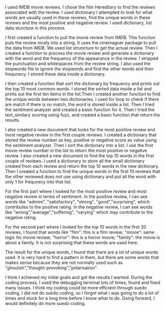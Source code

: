 I used IMDB movie reviews. I chose the film Hereditary to find the reviews associated with the review. I used dictionary I attempted to look for what words are usually used in these reviews, find the unique words in these reviews and the most positive and negative review. I used dictionary, list data sturcture in this process.

I first created a function to pull the movie review from IMDB. This function puts the review nicely into a string. It uses the cinemagoer package to pull the data from iMDB. We used list struncture to get the actual review. Then I created a function to process the movie review and generate a dictionary with the word and the frequency of the appearance in the review. I stripped the punctuation and whitespaces from the review string. I also used the stopwords file to ignore the stopwords and find the other words and their frequnecy. I stored these data inside a dictionary.

I then created a function that sort the dictionary by frequency and prints out the top 10 most common words. I stored the sorted data inside a list and prints out the first ten items in the list.Then I created another function to find the unique words between two dictionaries. I used for loop to check if there are match if there is no match, the word is stored inside a list. Then I tried the sentiment analyzer and created a basic function for it. Then I tried the text_similary scoring using fuzz, and created a basic function
that return the results.

I also created a new document that looks for the most positive review and most negative review in the first couple reviews. I created a dictionary that stored the review number as key, positive or negative score as value using the sentiment analyzer. Then I sort the dictionary into a list. I use the first movie review number in the list to return the most positive or negative review. I also created a new document to find the top 10 words in the first couple of reviews. I used a dictionary to store all the small dictionary created from each review and return the top 10 words in the new dictionary. Then I created a function to find the unique words in the first 10 reviews that the other reviewed does not use using dictionary and put all the word with only 1 for frequnecy into that list.

For the first part where I looked for the most positive review and most negative review in terms of sentiment. In the positive review, I can see words like "admire", "satisfactory", "strong", "good","surprising", which contributes to the positive rating. In the negative review, I can see words like "wrong","average","suffering", "varying" which may contribute to the negative rating.

For the second part where I looked for the top 10 words in the first 20 reviews, I found that words like "film": this is a film review; "movie": same logic for movie review; "horror": this is a horror movie; "family": the movie is about a family. It is not surprising that these words are used here. 

The result for the unique words, I found that there are a lot of unique words used. It is very hard to find a pattern in them, but there are some words that makes sense because they are not normally used such as "ghoulish","thought-provoking","polarisation".

I think I achieved my initial goals and got the results I wanted. During the coding process, I used the debugging terminal lots of times, found and fixed
many issues. I think my coding could be more efficient through suedo coding, I did not do suedo coding, so I forgot what i was going to do a lot of times
and stuck for a long time before I know what to do. Going forward, I would definitely do more suedo coding. 